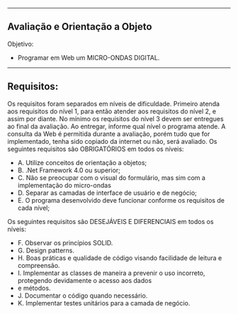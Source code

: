 ---------------------------------------------------------------------------------------------------
Avaliação e Orientação a Objeto
---------------------------------------------------------------------------------------------------

Objetivo:
- Programar em Web um MICRO-ONDAS DIGITAL.

---------------------------------------------------------------------------------------------------
Requisitos:
---------------------------------------------------------------------------------------------------
Os requisitos foram separados em níveis de dificuldade. Primeiro atenda aos requisitos do nível 1, para então
atender aos requisitos do nível 2, e assim por diante. No mínimo os requisitos do nível 3 devem ser entregues ao
final da avaliação. Ao entregar, informe qual nível o programa atende. A consulta da Web é permitida durante a
avaliação, porém tudo que for implementado, tenha sido copiado da internet ou não, será avaliado.
Os seguintes requisitos são OBRIGATÓRIOS em todos os níveis:
- A. Utilize conceitos de orientação a objetos;
- B. .Net Framework 4.0 ou superior;
- C. Não se preocupar com o visual do formulário, mas sim com a implementação do micro-ondas
- D. Separar as camadas de interface de usuário e de negócio;
- E. O programa desenvolvido deve funcionar conforme os requisitos de cada nível;

Os seguintes requisitos são DESEJÁVEIS E DIFERENCIAIS em todos os níveis:
- F. Observar os princípios SOLID.
- G. Design patterns.
- H. Boas práticas e qualidade de código visando facilidade de leitura e compreensão.
- I. Implementar as classes de maneira a prevenir o uso incorreto, protegendo devidamente o acesso aos dados
- e métodos.
- J. Documentar o código quando necessário.
- K. Implementar testes unitários para a camada de negócio.
